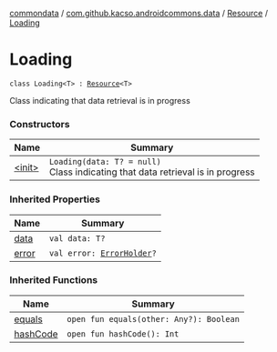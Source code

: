 [commondata](../../../index.md) / [com.github.kacso.androidcommons.data](../../index.md) / [Resource](../index.md) / [Loading](.)

# Loading

`class Loading<T> : `[`Resource`](../index.md)`<T>`

Class indicating that data retrieval is in progress

### Constructors

| Name | Summary |
|---|---|
| [&lt;init&gt;](-init-.md) | `Loading(data: T? = null)`<br>Class indicating that data retrieval is in progress |

### Inherited Properties

| Name | Summary |
|---|---|
| [data](../data.md) | `val data: T?` |
| [error](../error.md) | `val error: `[`ErrorHolder`](../../-error-holder/index.md)`?` |

### Inherited Functions

| Name | Summary |
|---|---|
| [equals](../equals.md) | `open fun equals(other: Any?): Boolean` |
| [hashCode](../hash-code.md) | `open fun hashCode(): Int` |
